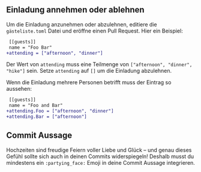 ## Einladung annehmen oder ablehnen

Um die Einladung anzunehmen oder abzulehnen, editiere die `gästeliste.toml` Datei und eröffne einen Pull Request.
Hier ein Beispiel:

``` diff
 [[guests]]
 name = "Foo Bar"
+attending = ["afternoon", "dinner"]
```

Der Wert von `attending` muss eine Teilmenge von `["afternoon", "dinner", "hike"]` sein.
Setze `attending` auf `[]` um die Einladung abzulehnen.

Wenn die Einladung mehrere Personen betrifft muss der Eintrag so aussehen:

``` diff
 [[guests]]
 name = "Foo and Bar"
+attending.Foo = ["afternoon", "dinner"]
+attending.Bar = ["afternoon"]
```

## Commit Aussage

Hochzeiten sind freudige Feiern voller Liebe und Glück – und genau dieses Gefühl sollte sich auch in deinen Commits widerspiegeln! Deshalb musst du mindestens ein `:partying_face:` Emoji in deine Commit Aussage integrieren.